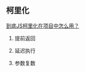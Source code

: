 ## 柯里化
[到底JS柯里化在项目中怎么用？](https://juejin.im/post/5cb03ce46fb9a068a4117ed2?utm_source=gold_browser_extension)
1. 提前返回

1. 延迟执行

1. 参数复数